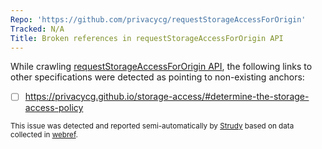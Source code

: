 ```yaml
---
Repo: 'https://github.com/privacycg/requestStorageAccessForOrigin'
Tracked: N/A
Title: Broken references in requestStorageAccessForOrigin API
---
```


While crawling [requestStorageAccessForOrigin API](https://privacycg.github.io/requestStorageAccessForOrigin/), the following links to other specifications were detected as pointing to non-existing anchors:
* [ ] https://privacycg.github.io/storage-access/#determine-the-storage-access-policy

<sub>This issue was detected and reported semi-automatically by [Strudy](https://github.com/w3c/strudy/) based on data collected in [webref](https://github.com/w3c/webref/).</sub>
